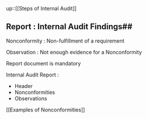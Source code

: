 up::[[Steps of Internal Audit]]

## Report : Internal Audit Findings##

Nonconformity : Non-fulfillment of a requirement 

Observation : Not enough evidence for a Nonconformity 

Report document is mandatory 

Internal Audit Report : 
- Header
- Nonconformities
- Observations

[[Examples of Nonconformities]]
